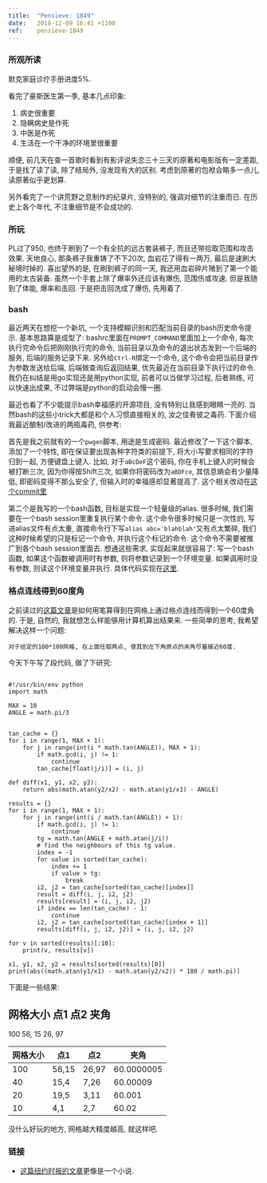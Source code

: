 ```yaml
---
title:  "Pensieve: 1849"
date:   2018-12-09 16:41 +1100
ref:    pensieve-1849
---
```


### 所观所读

默克家庭诊疗手册进度5%.

看完了豪斯医生第一季, 基本几点印象:

1. 病史很重要
2. 隐瞒病史是作死
3. 中医是作死
4. 生活在一个干净的环境里很重要

顺便, 前几天在查一首歌时看到有影评说失恋三十三天的原著和电影版有一定差距, 于是找了读了读, 除了结局外, 没发现有大的区别. 考虑到原著的包袱会略多一点儿, 读原著似乎更划算.

另外看完了一个讲荒野之息制作的纪录片, 没特别的, 强调对细节的注重而已. 在历史上各个年代, 不注重细节是不会成功的.

### 所玩

PL过了950, 也终于刷到了一个有全抗的远古套装裤子, 而且还带拾取范围和攻击效果. 天地良心, 那条裤子我重铸了不下20次, 血岩花了得有一两万, 最后是速刷大秘境时掉的. 喜出望外的是, 在刷到裤子的同一天, 我还用血岩碎片赌到了第一个能用的太古装备. 虽然一个手套上除了爆率外还应该有爆伤, 范围伤或攻速. 但是我随到了体能, 爆率和击回. 于是把击回洗成了爆伤, 先用着了.

### bash

最近两天在想挖一个新坑, 一个支持模糊识别和匹配当前目录的bash历史命令提示. 基本思路算是成型了: bashrc里面在`PROMPT_COMMAND`里面加上一个命令, 每次执行完命令后把刚刚执行完的命令, 当前目录以及命令的退出状态发到一个后端的服务, 后端的服务记录下来. 另外给`Ctrl-R`绑定一个命令, 这个命令会把当前目录作为参数发送给后端, 后端做查询后返回结果, 优先最近在当前目录下执行过的命令. 我仍在纠结是用go实现还是用python实现, 前者可以当做学习过程, 后者熟练, 可以快速出成果, 不过弊端是python的启动会慢一圈.

最近也看了不少能提示bash幸福感的开源项目, 没有特别让我感到眼睛一亮的. 当然bash的这些小trick大都是和个人习惯直接相关的, 汝之佳肴彼之毒药. 下面介绍我最近酿制/改进的两瓶毒药, 供参考:

首先是我之前就有的一个`pwgen`脚本, 用途是生成密码. 最近修改了一下这个脚本, 添加了一个特性, 即在保证要出现各种字符类的前提下, 将大小写要求相同的字符归到一起, 方便键盘上键入. 比如, 对于`aBcDeF`这个密码, 你在手机上键入的时候会被打断三次, 因为你得按Shift三次, 如果你将密码改为`aBDFce`, 其信息熵会有少量降低, 即密码变得不那么安全了, 但输入时的幸福感却显著提高了. 这个相关改动在[这个commit里](https://github.com/xiaket/etc/commit/34ef740f2)

第二个是我写的一个bash函数, 目标是实现一个轻量级的alias. 很多时候, 我们需要在一个bash session里重复执行某个命令. 这个命令很多时候只是一次性的, 写进alias文件有点太重, 直接命令行下写`alias abc='blahblah'`又有点太繁碎, 我们这种时候希望的只是标记一个命令, 并执行这个标记的命令. 这个命令不需要被推广到各个bash session里面去. 想通这些需求, 实现起来就很容易了: 写一个bash函数, 如果这个函数被调用时有参数, 则将参数记录到一个环境变量. 如果调用时没有参数, 则读这个环境变量并执行. 具体代码实现在[这里](https://github.com/xiaket/etc/blob/master/bash_functions).


### 格点连线得到60度角

之前读过的[这篇文章](https://blog.plover.com/math/60-degree-angles.html)是如何用笔算得到在网格上通过格点连线而得到一个60度角的. 于是, 自然的, 我就想怎么样能够用计算机算出结果来. 一些简单的思考, 我希望解决这样一个问题:

```
对于给定的100*100网格, 在上面任取两点, 使其到左下角原点的夹角尽量接近60度.
```

今天下午写了段代码, 做了下研究:

<pre class="code" data-lang="bash"><code>
#!/usr/bin/env python
import math

MAX = 10
ANGLE = math.pi/3


tan_cache = {}
for i in range(1, MAX + 1):
    for j in range(int(i * math.tan(ANGLE)), MAX + 1):
        if math.gcd(i, j) != 1:
            continue
        tan_cache[float(j/i)] = (i, j)

def diff(x1, y1, x2, y2):
    return abs(math.atan(y2/x2) - math.atan(y1/x1) - ANGLE)

results = {}
for i in range(1, MAX + 1):
    for j in range(int(i / math.tan(ANGLE)) + 1):
        if math.gcd(i, j) != 1:
            continue
        tg = math.tan(ANGLE + math.atan(j/i))
        # find the neighbours of this tg value.
        index = -1
        for value in sorted(tan_cache):
            index += 1
            if value > tg:
                break
        i2, j2 = tan_cache[sorted(tan_cache)[index]]
        result = diff(i, j, i2, j2)
        results[result] = (i, j, i2, j2)
        if index == len(tan_cache) - 1:
            continue
        i2, j2 = tan_cache[sorted(tan_cache)[index + 1]]
        results[diff(i, j, i2, j2)] = (i, j, i2, j2)

for v in sorted(results)[:10]:
    print(v, results[v])

x1, y1, x2, y2 = results[sorted(results)[0]]
print(abs((math.atan(y1/x1) - math.atan(y2/x2)) * 180 / math.pi))
</code></pre>

下面是一些结果:

网格大小 点1 点2 夹角
---------------------
100      56, 15 26, 97

网格大小 |  点1  |  点2  | 夹角       |
-------- | ----- | ----- | ---------- |
100      | 56,15 | 26,97 | 60.0000005 |
40       | 15,4  | 7,26  | 60.00009   |
20       | 19,5  | 3,11  | 60.001     |
10       | 4,1   | 2,7   | 60.02      |

没什么好玩的地方, 网格越大精度越高, 就这样吧.


### 链接

* [这篇纽约时报的文章](https://www.nytimes.com/2018/09/28/style/modern-love-how-i-met-my-children.html)更像是一个小说.
